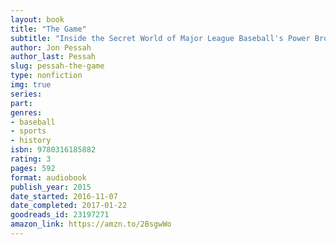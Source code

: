 ```yaml
---
layout: book
title: "The Game"
subtitle: "Inside the Secret World of Major League Baseball's Power Brokers"
author: Jon Pessah
author_last: Pessah
slug: pessah-the-game
type: nonfiction
img: true
series: 
part: 
genres:
- baseball
- sports
- history
isbn: 9780316185882
rating: 3
pages: 592
format: audiobook
publish_year: 2015
date_started: 2016-11-07
date_completed: 2017-01-22
goodreads_id: 23197271
amazon_link: https://amzn.to/2BsgwWo
---
```

